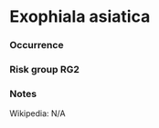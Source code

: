<!-- TITLE: Exophiala asiatica  -->

# Exophiala asiatica
### Occurrence

### Risk group RG2

### Notes

Wikipedia: N/A